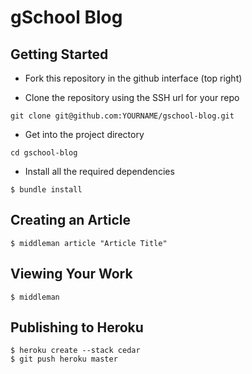 # gSchool Blog


## Getting Started

* Fork this repository in the github interface (top right)

* Clone the repository using the SSH url for your repo

```
git clone git@github.com:YOURNAME/gschool-blog.git
```

* Get into the project directory
 
```
cd gschool-blog
```

* Install all the required dependencies

```
$ bundle install
```

## Creating an Article

```
$ middleman article "Article Title"
```

## Viewing Your Work

```
$ middleman
```

## Publishing to Heroku

```
$ heroku create --stack cedar
$ git push heroku master
```

